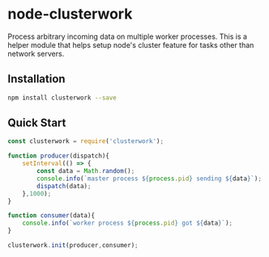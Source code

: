 # node-clusterwork

Process arbitrary incoming data on multiple worker processes. This is a helper module that helps setup node's cluster feature for tasks other than network servers.

## Installation

```bash
npm install clusterwork --save
```

## Quick Start

```javascript
const clusterwork = require('clusterwork');

function producer(dispatch){
    setInterval(() => {
        const data = Math.random(); 
        console.info(`master process ${process.pid} sending ${data}`);
        dispatch(data);
    },1000);
}

function consumer(data){
    console.info(`worker process ${process.pid} got ${data}`);
}

clusterwork.init(producer,consumer);
```

